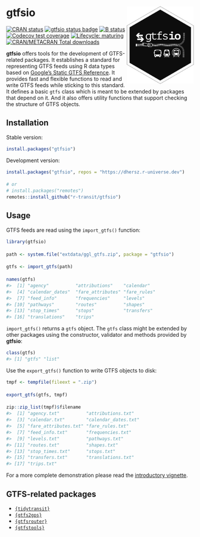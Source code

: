 
# gtfsio <img align="right" src="man/figures/logo.png" width="180">

[![CRAN
status](https://www.r-pkg.org/badges/version/gtfsio)](https://CRAN.R-project.org/package=gtfsio)
[![gtfsio status
badge](https://dhersz.r-universe.dev/badges/gtfsio)](https://dhersz.r-universe.dev)
[![B
status](https://github.com/r-transit/gtfsio/workflows/R-CMD-check/badge.svg)](https://github.com/r-transit/gtfsio/actions?query=workflow%3AR-CMD-check)
[![Codecov test
coverage](https://codecov.io/gh/r-transit/gtfsio/branch/master/graph/badge.svg)](https://app.codecov.io/gh/r-transit/gtfsio?branch=master)
[![Lifecycle:
maturing](https://lifecycle.r-lib.org/articles/figures/lifecycle-maturing.svg)](https://lifecycle.r-lib.org/articles/stages.html)
[![CRAN/METACRAN Total
downloads](http://cranlogs.r-pkg.org/badges/grand-total/gtfsio?color=yellow)](https://CRAN.R-project.org/package=gtfsio)

**gtfsio** offers tools for the development of GTFS-related packages. It
establishes a standard for representing GTFS feeds using R data types
based on [Google’s Static GTFS
Reference](https://developers.google.com/transit/gtfs/reference). It
provides fast and flexible functions to read and write GTFS feeds while
sticking to this standard. It defines a basic `gtfs` class which is
meant to be extended by packages that depend on it. And it also offers
utility functions that support checking the structure of GTFS objects.

## Installation

Stable version:

``` r
install.packages("gtfsio")
```

Development version:

``` r
install.packages("gtfsio", repos = "https://dhersz.r-universe.dev")

# or
# install.packages("remotes")
remotes::install_github("r-transit/gtfsio")
```

## Usage

GTFS feeds are read using the `import_gtfs()` function:

``` r
library(gtfsio)

path <- system.file("extdata/ggl_gtfs.zip", package = "gtfsio")

gtfs <- import_gtfs(path)

names(gtfs)
#>  [1] "agency"          "attributions"    "calendar"       
#>  [4] "calendar_dates"  "fare_attributes" "fare_rules"     
#>  [7] "feed_info"       "frequencies"     "levels"         
#> [10] "pathways"        "routes"          "shapes"         
#> [13] "stop_times"      "stops"           "transfers"      
#> [16] "translations"    "trips"
```

`import_gtfs()` returns a `gtfs` object. The `gtfs` class might be
extended by other packages using the constructor, validator and methods
provided by **gtfsio**:

``` r
class(gtfs)
#> [1] "gtfs" "list"
```

Use the `export_gtfs()` function to write GTFS objects to disk:

``` r
tmpf <- tempfile(fileext = ".zip")

export_gtfs(gtfs, tmpf)

zip::zip_list(tmpf)$filename
#>  [1] "agency.txt"          "attributions.txt"   
#>  [3] "calendar.txt"        "calendar_dates.txt" 
#>  [5] "fare_attributes.txt" "fare_rules.txt"     
#>  [7] "feed_info.txt"       "frequencies.txt"    
#>  [9] "levels.txt"          "pathways.txt"       
#> [11] "routes.txt"          "shapes.txt"         
#> [13] "stop_times.txt"      "stops.txt"          
#> [15] "transfers.txt"       "translations.txt"   
#> [17] "trips.txt"
```

For a more complete demonstration please read the [introductory
vignette](https://r-transit.github.io/gtfsio/articles/gtfsio.html).

## GTFS-related packages

  - [`{tidytransit}`](https://github.com/r-transit/tidytransit)
  - [`{gtfs2gps}`](https://github.com/ipeaGIT/gtfs2gps)
  - [`{gtfsrouter}`](https://github.com/ATFutures/gtfs-router)
  - [`{gtfstools}`](https://github.com/ipeaGIT/gtfstools)
